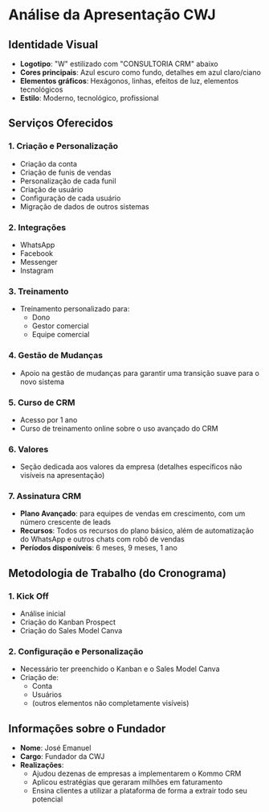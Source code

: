# Análise da Apresentação CWJ

## Identidade Visual
- **Logotipo**: "W" estilizado com "CONSULTORIA CRM" abaixo
- **Cores principais**: Azul escuro como fundo, detalhes em azul claro/ciano
- **Elementos gráficos**: Hexágonos, linhas, efeitos de luz, elementos tecnológicos
- **Estilo**: Moderno, tecnológico, profissional

## Serviços Oferecidos

### 1. Criação e Personalização
- Criação da conta
- Criação de funis de vendas
- Personalização de cada funil
- Criação de usuário
- Configuração de cada usuário
- Migração de dados de outros sistemas

### 2. Integrações
- WhatsApp
- Facebook
- Messenger
- Instagram

### 3. Treinamento
- Treinamento personalizado para:
  - Dono
  - Gestor comercial
  - Equipe comercial

### 4. Gestão de Mudanças
- Apoio na gestão de mudanças para garantir uma transição suave para o novo sistema

### 5. Curso de CRM
- Acesso por 1 ano
- Curso de treinamento online sobre o uso avançado do CRM

### 6. Valores
- Seção dedicada aos valores da empresa (detalhes específicos não visíveis na apresentação)

### 7. Assinatura CRM
- **Plano Avançado**: para equipes de vendas em crescimento, com um número crescente de leads
- **Recursos**: Todos os recursos do plano básico, além de automatização do WhatsApp e outros chats com robô de vendas
- **Períodos disponíveis**: 6 meses, 9 meses, 1 ano

## Metodologia de Trabalho (do Cronograma)

### 1. Kick Off
- Análise inicial
- Criação do Kanban Prospect
- Criação do Sales Model Canva

### 2. Configuração e Personalização
- Necessário ter preenchido o Kanban e o Sales Model Canva
- Criação de:
  - Conta
  - Usuários
  - (outros elementos não completamente visíveis)

## Informações sobre o Fundador
- **Nome**: José Emanuel
- **Cargo**: Fundador da CWJ
- **Realizações**: 
  - Ajudou dezenas de empresas a implementarem o Kommo CRM
  - Aplicou estratégias que geraram milhões em faturamento
  - Ensina clientes a utilizar a plataforma de forma a extrair todo seu potencial
